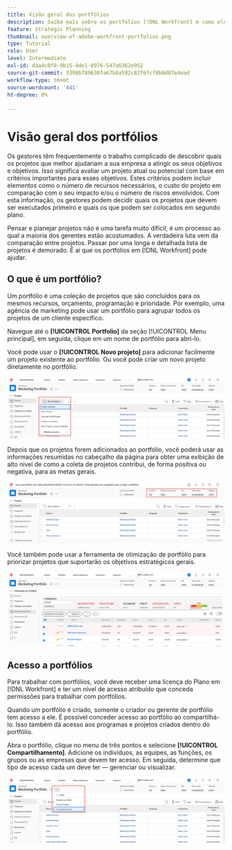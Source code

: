 ```yaml
---
title: Visão geral dos portfólios
description: Saiba mais sobre os portfólios [!DNL Workfront] e como eles podem ajudá-lo a priorizar projetos e comparar projetos uns com os outros.
feature: Strategic Planning
thumbnail: overview-of-adobe-workfront-portfolios.png
type: Tutorial
role: User
level: Intermediate
exl-id: daa4c8f8-9b15-4de1-8976-547a6362e952
source-git-commit: 3398b789630fa67b8a592c82f6fcf0b6d87e4ead
workflow-type: tm+mt
source-wordcount: '441'
ht-degree: 0%

---
```


# Visão geral dos portfólios

Os gestores têm frequentemente o trabalho complicado de descobrir quais os projetos que melhor ajudariam a sua empresa a atingir os seus objetivos e objetivos. Isso significa avaliar um projeto atual ou potencial com base em critérios importantes para esses objetivos. Estes critérios podem incluir elementos como o número de recursos necessários, o custo do projeto em comparação com o seu impacto e/ou o número de riscos envolvidos. Com esta informação, os gestores podem decidir quais os projetos que devem ser executados primeiro e quais os que podem ser colocados em segundo plano.

Pensar e planejar projetos não é uma tarefa muito difícil, é um processo ao qual a maioria dos gerentes estão acostumados. A verdadeira luta vem da comparação entre projetos. Passar por uma longa e detalhada lista de projetos é demorado. É aí que os portfólios em [!DNL  Workfront] pode ajudar.

## O que é um portfólio?

Um portfólio é uma coleção de projetos que são concluídos para os mesmos recursos, orçamento, programação e prioridade. Por exemplo, uma agência de marketing pode usar um portfólio para agrupar todos os projetos de um cliente específico.

Navegue até o **[!UICONTROL Portfolio]** da seção [!UICONTROL Menu principal], em seguida, clique em um nome de portfólio para abri-lo.

Você pode usar o **[!UICONTROL Novo projeto]** para adicionar facilmente um projeto existente ao portfólio. Ou você pode criar um novo projeto diretamente no portfólio.

![Uma imagem do menu suspenso da [!UICONTROL Novo projeto] botão](assets/01-portfolio-management3.png)

Depois que os projetos forem adicionados ao portfólio, você poderá usar as informações resumidas no cabeçalho da página para obter uma exibição de alto nível de como a coleta de projetos contribui, de forma positiva ou negativa, para as metas gerais.

![Uma imagem das informações resumidas do portfólio no cabeçalho da página](assets/02-portfolio-management1.png)

Você também pode usar a ferramenta de otimização de portfólio para priorizar projetos que suportarão os objetivos estratégicos gerais.

![Uma imagem de priorização de projetos em um portfólio](assets/03-portfolio-management2.png)

## Acesso a portfólios

Para trabalhar com portfólios, você deve receber uma licença do Plano em [!DNL Workfront] e ter um nível de acesso atribuído que conceda permissões para trabalhar com portfólios.

Quando um portfólio é criado, somente o criador ou gerente de portfólio tem acesso a ele. É possível conceder acesso ao portfólio ao compartilhá-lo. Isso também dá acesso aos programas e projetos criados dentro do portfólio.

Abra o portfólio, clique no menu de três pontos e selecione **[!UICONTROL Compartilhamento]**. Adicione os indivíduos, as equipes, as funções, os grupos ou as empresas que devem ter acesso. Em seguida, determine que tipo de acesso cada um deve ter — gerenciar ou visualizar.

![Uma imagem da [!UICONTROL Compartilhamento] em uma [!DNL Workfront] portfólio](assets/04-portfolio-management11.png)

<!--
Pro-tips graphic
If a user can’t access a specific portfolio, make sure it’s shared with them. The Workfront access level determines that a user can access portfolios in general, but sharing makes sure they can see specific portfolios. 
-->

<!--
Learn more graphic and links to documentation articles
* Portfolio overview   
* Create a portfolio 
* Create and manage portfolios 
* Navigate within a portfolio 
* Share a portfolio   
-->
